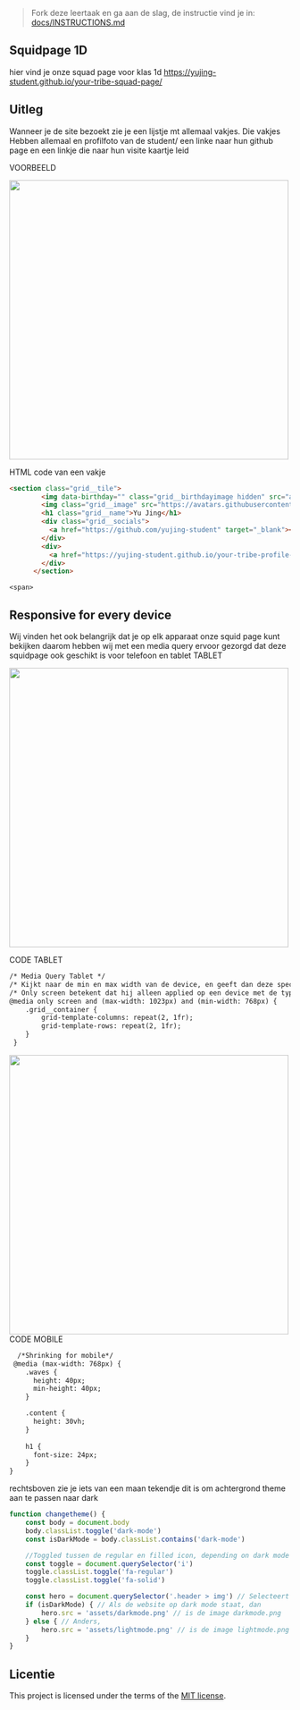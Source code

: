 > Fork deze leertaak en ga aan de slag, de instructie vind je in: [docs/INSTRUCTIONS.md](docs/INSTRUCTIONS.md)

## Squidpage 1D

hier vind je onze squad page voor klas 1d
https://yujing-student.github.io/your-tribe-squad-page/

## Uitleg
Wanneer je de site bezoekt zie je een lijstje mt allemaal vakjes.
Die vakjes Hebben allemaal en profilfoto van de student/ een linke naar hun github page en een linkje die naar hun visite kaartje leid

VOORBEELD<br>


<img src="https://github.com/yujing-student/your-tribe-squad-page/assets/144009667/5e3df269-b735-441a-bd18-c07589363c9a" width="500px">

HTML code van een vakje

``` html
<section class="grid__tile">
        <img data-birthday="" class="grid__birthdayimage hidden" src="assets/birthday.png" alt="Birthday cake!">
        <img class="grid__image" src="https://avatars.githubusercontent.com/u/100352887?v=4" alt="Github profile picture of Yu Jing.">
        <h1 class="grid__name">Yu Jing</h1>
        <div class="grid__socials">
          <a href="https://github.com/yujing-student" target="_blank"><i class="fa-brands fa-github" alt="Github logo linking to Yu Jing's profile."></i></a>
        </div>
        <div>
          <a href="https://yujing-student.github.io/your-tribe-profile-card/" target="_blank"><img src="assets/emojibutton.png" class="grid__profilecard" alt="Button shaped like a pointing finger, linking to Yu Jing's profile card."></a>
        </div>
      </section>
```

```<span>```

## Responsive for every device
Wij vinden het ook belangrijk dat je op elk apparaat onze squid page kunt bekijken daarom hebben wij met een media query ervoor gezorgd dat deze squidpage ook geschikt is voor telefoon en tablet
TABLET

<img src="https://github.com/yujing-student/your-tribe-squad-page/assets/144009667/c9034293-226e-4894-82b5-f93ed3689047" width="500px">



CODE TABLET

``` html
/* Media Query Tablet */
/* Kijkt naar de min en max width van de device, en geeft dan deze specifieke properties mee */
/* Only screen betekent dat hij alleen applied op een device met de type 'screen' en niet naar een andere type, bijv. print. */
@media only screen and (max-width: 1023px) and (min-width: 768px) {
    .grid__container {
        grid-template-columns: repeat(2, 1fr);
        grid-template-rows: repeat(2, 1fr);
    }
 }
```
<img src="https://github.com/yujing-student/your-tribe-squad-page/assets/100352887/6d8b2e69-b07f-43f0-833b-fc2f2c505ca8" width="500px">
<br>
CODE MOBILE

``` html
  /*Shrinking for mobile*/
 @media (max-width: 768px) {
    .waves {
      height: 40px;
      min-height: 40px;
    }

    .content {
      height: 30vh;
    }
    
    h1 {
      font-size: 24px;
    }
}
```
rechtsboven zie je iets van een maan tekendje dit is om achtergrond theme aan te passen naar dark
```javascript
function changetheme() {
    const body = document.body
    body.classList.toggle('dark-mode')
    const isDarkMode = body.classList.contains('dark-mode')

    //Toggled tussen de regular en filled icon, depending on dark mode activated of niet.
    const toggle = document.querySelector('i') 
    toggle.classList.toggle('fa-regular')
    toggle.classList.toggle('fa-solid')

    const hero = document.querySelector('.header > img') // Selecteert de IMG in de header
    if (isDarkMode) { // Als de website op dark mode staat, dan
        hero.src = 'assets/darkmode.png' // is de image darkmode.png
    } else { // Anders,
        hero.src = 'assets/lightmode.png' // is de image lightmode.png
    }
}
```


## Licentie

This project is licensed under the terms of the [MIT license](./LICENSE).


